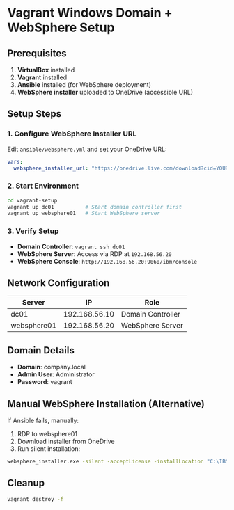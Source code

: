 # Vagrant Windows Domain + WebSphere Setup

## Prerequisites

1. **VirtualBox** installed
2. **Vagrant** installed
3. **Ansible** installed (for WebSphere deployment)
4. **WebSphere installer** uploaded to OneDrive (accessible URL)

## Setup Steps

### 1. Configure WebSphere Installer URL
Edit `ansible/websphere.yml` and set your OneDrive URL:
```yaml
vars:
  websphere_installer_url: "https://onedrive.live.com/download?cid=YOUR_ID&resid=YOUR_RESID"
```

### 2. Start Environment
```bash
cd vagrant-setup
vagrant up dc01          # Start domain controller first
vagrant up websphere01   # Start WebSphere server
```

### 3. Verify Setup
- **Domain Controller**: `vagrant ssh dc01`
- **WebSphere Server**: Access via RDP at `192.168.56.20`
- **WebSphere Console**: `http://192.168.56.20:9060/ibm/console`

## Network Configuration

| Server | IP | Role |
|--------|----|----- |
| dc01 | 192.168.56.10 | Domain Controller |
| websphere01 | 192.168.56.20 | WebSphere Server |

## Domain Details
- **Domain**: company.local
- **Admin User**: Administrator
- **Password**: vagrant

## Manual WebSphere Installation (Alternative)

If Ansible fails, manually:
1. RDP to websphere01
2. Download installer from OneDrive
3. Run silent installation:
```cmd
websphere_installer.exe -silent -acceptLicense -installLocation "C:\IBM\WebSphere\AppServer"
```

## Cleanup
```bash
vagrant destroy -f
```
